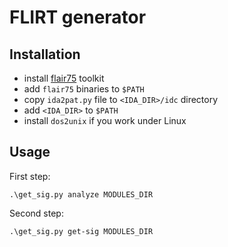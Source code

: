 # FLIRT generator

## Installation

* install [flair75](https://www.hex-rays.com/products/ida/support/ida/flair75.zip) toolkit
* add `flair75` binaries to `$PATH`
* copy `ida2pat.py` file to `<IDA_DIR>/idc` directory
* add `<IDA_DIR>` to `$PATH`
* install `dos2unix` if you work under Linux

## Usage

First step:

```
.\get_sig.py analyze MODULES_DIR
```

Second step:

```
.\get_sig.py get-sig MODULES_DIR
```
